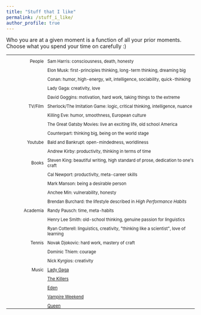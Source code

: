 ```yaml
---
title: "Stuff that I like"
permalink: /stuff_i_like/
author_profile: true
---
```


Who you are at a given moment is a function of all your prior moments. Choose what you spend your time on carefully :)

<html>
<style>
table, th, td {
  border:0px solid black;
  padding:0;
  border-collapse:collapse;
  font-size: 0.9em;
}
</style>
	
<body>
<table style="width:100%">
  <tr>
    <td style="width:100px; text-align:right; padding-right:10px; padding-top:10px">People</td>
    <td style="padding-top:10px">Sam Harris: consciousness, death, honesty</td>
  </tr>
  <tr>
    <td style="width:100px; text-align:right; padding-right:10px; padding-top:10px"></td>
    <td style="padding-top:10px">Elon Musk: first-principles thinking, long-term thinking, dreaming big</td>
  </tr>
  <tr>
    <td style="width:100px; text-align:right; padding-right:10px; padding-top:10px"></td>
    <td style="padding-top:10px">Conan: humor, high-energy, wit, intelligence, sociability, quick-thinking</td>
  </tr>
  <tr>
    <td style="width:100px; text-align:right; padding-right:10px; padding-top:10px"></td>
    <td style="padding-top:10px">Lady Gaga: creativity, love</td>
  </tr>
  <tr>
    <td style="width:100px; text-align:right; padding-right:10px; padding-top:10px"></td>
    <td style="padding-top:10px">David Goggins: motivation, hard work, taking things to the extreme</td>
  </tr>
  <tr>
    <td style="width:100px; text-align:right; padding-right:10px; padding-top:10px">TV/Film</td>
    <td style="padding-top:10px">Sherlock/The Imitation Game: logic, critical thinking, intelligence, nuance</td>
  </tr>
  <tr>
    <td style="width:100px; text-align:right; padding-right:10px; padding-top:10px"></td>
    <td style="padding-top:10px">Killing Eve: humor, smoothness, European culture</td>
  </tr>
  <tr>
    <td style="width:100px; text-align:right; padding-right:10px; padding-top:10px"></td>
    <td style="padding-top:10px">The Great Gatsby Movies: live an exciting life, old school America</td>
  </tr>
  <tr>
    <td style="width:100px; text-align:right; padding-right:10px; padding-top:10px"></td>
    <td style="padding-top:10px">Counterpart: thinking big, being on the world stage</td>
  </tr>
  <tr>
    <td style="width:100px; text-align:right; padding-right:10px; padding-top:10px">Youtube</td>
    <td style="padding-top:10px">Bald and Bankrupt: open-mindedness, worldliness</td>
  </tr>
  <tr>
    <td style="width:100px; text-align:right; padding-right:10px; padding-top:10px"></td>
    <td style="padding-top:10px">Andrew Kirby: productivity, thinking in terms of time</td>
  </tr>
  <tr>
    <td style="width:100px; text-align:right; padding-right:10px; padding-top:10px">Books</td>
    <td style="padding-top:10px">Steven King: beautiful writing, high standard of prose, dedication to one's craft</td>
  </tr>
  <tr>
    <td style="width:100px; text-align:right; padding-right:10px; padding-top:10px"></td>
    <td style="padding-top:10px">Cal Newport: productivity, meta-career skills</td>
  </tr>
  <tr>
    <td style="width:100px; text-align:right; padding-right:10px; padding-top:10px"></td>
    <td style="padding-top:10px">Mark Manson: being a desirable person</td>
  </tr>
  <tr>
    <td style="width:100px; text-align:right; padding-right:10px; padding-top:10px"></td>
    <td style="padding-top:10px">Anchee Min: vulnerability, honesty</td>
  </tr>
  <tr>
    <td style="width:100px; text-align:right; padding-right:10px; padding-top:10px"></td>
    <td style="padding-top:10px">Brendan Burchard: the lifestyle described in <i>High Performance Habits</i></td>
  </tr>
  <tr>
    <td style="width:100px; text-align:right; padding-right:10px; padding-top:10px">Academia</td>
    <td style="padding-top:10px">Randy Pausch: time, meta-habits</td>
  </tr>
  <tr>
    <td style="width:100px; text-align:right; padding-right:10px; padding-top:10px"></td>
    <td style="padding-top:10px">Henry Lee Smith: old-school thinking, genuine passion for linguistics</td>
  </tr>
  <tr>
    <td style="width:100px; text-align:right; padding-right:10px; padding-top:10px"></td>
    <td style="padding-top:10px">Ryan Cotterell: linguistics, creativity, "thinking like a scientist", love of learning</td>
  </tr>
  <tr>
    <td style="width:100px; text-align:right; padding-right:10px; padding-top:10px">Tennis</td>
    <td style="padding-top:10px">Novak Djokovic: hard work, mastery of craft</td>
  </tr>
  <tr>
    <td style="width:100px; text-align:right; padding-right:10px; padding-top:10px"></td>
    <td style="padding-top:10px">Dominic Thiem: courage</td>
  </tr>
  <tr>
    <td style="width:100px; text-align:right; padding-right:10px; padding-top:10px"></td>
    <td style="padding-top:10px">Nick Kyrgios: creativity</td>
  </tr>
  <tr>
    <td style="width:100px; text-align:right; padding-right:10px; padding-top:10px">Music</td>
    <td style="padding-top:10px"></html>
<a href="https://www.youtube.com/watch?v=etjiqgU0_lI">Lady Gaga</a></td>
  </tr>
  <tr>
    <td style="width:100px; text-align:right; padding-right:10px; padding-top:10px"></td>
    <td style="padding-top:10px"><a href="https://www.youtube.com/watch?v=DL5hTUNoljQ">The Killers</a></td>
  </tr>
  <tr>
    <td style="width:100px; text-align:right; padding-right:10px; padding-top:10px"></td>
    <td style="padding-top:10px"><a href="https://www.youtube.com/user/EdenProjectOfficial">Eden</a></td>
  </tr>
  <tr>
    <td style="width:100px; text-align:right; padding-right:10px; padding-top:10px"></td>
    <td style="padding-top:10px"><a href="https://www.youtube.com/watch?v=FwkrrU2WYKg">Vampire Weekend</a></td>
  </tr>
  <tr>
    <td style="width:100px; text-align:right; padding-right:10px; padding-top:10px"></td>
    <td style="padding-top:10px"><a href="https://www.youtube.com/watch?v=aA2IRoPFIn0">Queen</a></td>
  </tr>
</table>

</body>



<!-- Books
* *High Performance Habits* by Brendan Burchard
* *On Writing* by Steven King
* *Waking Up* by Sam Harris
* *The Subtle Art of Not Giving a F\*ck* by Mark Manson
* *Deep Work* by Cal Newport
* *Man's Search for Meaning* by Viktor Frankl 
* *When Breathe Becomes Air* by Paul Kalanithi
* *The Catcher in the Rye* by JD Salinger -->

<!-- Food [(my favorite recipes)](https://jasonwei20.github.io/recipes/)
* **Breakfast**: oatmeal, egg white, avocado, protein shake
* **Protein**: salmon, chicken, pork tenderloin, ground turkey, ground beef
* **Vegetables**: broccoli, spinach, tomato, brussel sprouts, asparagus, carrots
* **Carbs**: rice, potatoes, yams
* **Snacks**: banana, berries, clementines, greek yogurt, peanut butter, almonds, walnuts, frozen dragonfruit, dried dates
* **Supplements**: whey protein, creatine, BCAA, caffeine pill, melatonin -->

<!-- Quotes
* *"You’re the average of the five people you spend the most time with."* -Jim Rohn
* *"We can do better."* -[The Good Doctor Season 3 Episode 2](https://tvmoviefix.com/the-good-doctor-season-3-episode-2-debts-recap-review-spoilers/)
* *"If something is nonsense, you say it and say it loud. You will be harmed a little but will be antifragile — in the long run people who need to trust you will trust you."* -[Nassim Taleb](https://medium.com/@nntaleb/commencement-address-american-university-in-beirut-2016-a5c6d57984b)
* *"Step off the treadmill that has been put before you."* -[Andrej Karpathy](http://karpathy.github.io/2016/09/07/phd/)
* *"Rather than love, than money, than fame, give me truth."* -Henry David Thoreau
* *"Don't just work hard at your job. Work hard at everything."* -Jake Tapper -->
<!-- 
Jason's Timeless Slang
* Scrub, chump, bugger, rats, kid, unsung hero, acquired taste, I suppose, cheesedog, what the, f\*cking ay
* Some other words I like: supper, general store,  -->

